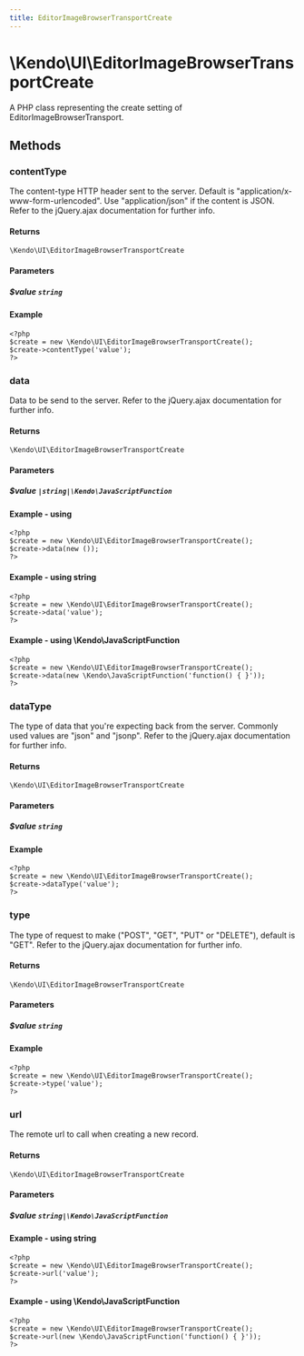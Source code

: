 ```yaml
---
title: EditorImageBrowserTransportCreate
---
```


# \Kendo\UI\EditorImageBrowserTransportCreate

A PHP class representing the create setting of EditorImageBrowserTransport.


## Methods

### contentType
The content-type HTTP header sent to the server. Default is "application/x-www-form-urlencoded". Use "application/json" if the content is JSON.
Refer to the jQuery.ajax documentation for further info.

#### Returns
`\Kendo\UI\EditorImageBrowserTransportCreate`

#### Parameters

##### $value `string`



#### Example 
    <?php
    $create = new \Kendo\UI\EditorImageBrowserTransportCreate();
    $create->contentType('value');
    ?>

### data
Data to be send to the server.
Refer to the jQuery.ajax documentation for further info.

#### Returns
`\Kendo\UI\EditorImageBrowserTransportCreate`

#### Parameters

##### $value `|string|\Kendo\JavaScriptFunction`



#### Example  - using 
    <?php
    $create = new \Kendo\UI\EditorImageBrowserTransportCreate();
    $create->data(new ());
    ?>

#### Example  - using string
    <?php
    $create = new \Kendo\UI\EditorImageBrowserTransportCreate();
    $create->data('value');
    ?>

#### Example  - using \Kendo\JavaScriptFunction
    <?php
    $create = new \Kendo\UI\EditorImageBrowserTransportCreate();
    $create->data(new \Kendo\JavaScriptFunction('function() { }'));
    ?>

### dataType
The type of data that you're expecting back from the server. Commonly used values are "json" and "jsonp".
Refer to the jQuery.ajax documentation for further info.

#### Returns
`\Kendo\UI\EditorImageBrowserTransportCreate`

#### Parameters

##### $value `string`



#### Example 
    <?php
    $create = new \Kendo\UI\EditorImageBrowserTransportCreate();
    $create->dataType('value');
    ?>

### type
The type of request to make ("POST", "GET", "PUT" or "DELETE"), default is "GET".
Refer to the jQuery.ajax documentation for further info.

#### Returns
`\Kendo\UI\EditorImageBrowserTransportCreate`

#### Parameters

##### $value `string`



#### Example 
    <?php
    $create = new \Kendo\UI\EditorImageBrowserTransportCreate();
    $create->type('value');
    ?>

### url
The remote url to call when creating a new record.

#### Returns
`\Kendo\UI\EditorImageBrowserTransportCreate`

#### Parameters

##### $value `string|\Kendo\JavaScriptFunction`



#### Example  - using string
    <?php
    $create = new \Kendo\UI\EditorImageBrowserTransportCreate();
    $create->url('value');
    ?>

#### Example  - using \Kendo\JavaScriptFunction
    <?php
    $create = new \Kendo\UI\EditorImageBrowserTransportCreate();
    $create->url(new \Kendo\JavaScriptFunction('function() { }'));
    ?>

